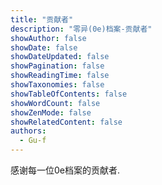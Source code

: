 ```yaml
---
title: "贡献者"
description: "零异(0e)档案-贡献者"
showAuthor: false
showDate: false
showDateUpdated: false
showPagination: false
showReadingTime: false
showTaxonomies: false
showTableOfContents: false
showWordCount: false
showZenMode: false
showRelatedContent: false
authors:
  - Gu-f
---
```


感谢每一位0e档案的贡献者.  